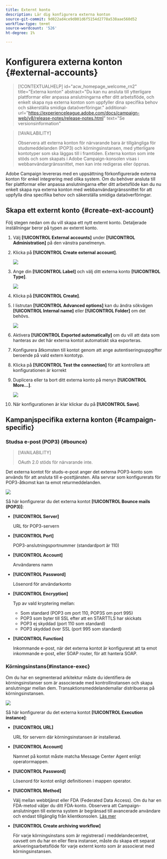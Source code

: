 ```yaml
---
title: Externt konto
description: Lär dig konfigurera externa konton
source-git-commit: 9d022ad4ce9d001d6f5154d2778a538aae560d52
workflow-type: tm+mt
source-wordcount: '526'
ht-degree: 1%

---
```


# Konfigurera externa konton {#external-accounts}


>[!CONTEXTUALHELP]
>id="acw_homepage_welcome_rn2"
>title="Externa konton"
>abstract="Du kan nu ansluta till ytterligare plattformar eller anpassa anslutningarna efter ditt arbetsflöde, och enkelt skapa nya externa konton som uppfyller dina specifika behov och säkerställa smidiga dataöverföringar."
>additional-url="https://experienceleague.adobe.com/docs/campaign-web/v8/release-notes/release-notes.html" text="Se versionsinformation"


>[!AVAILABILITY]
>
> Observera att externa konton för närvarande bara är tillgängliga för studsmeddelanden (POP3) och körningsinstansen, med ytterligare kontotyper som ska läggas till i framtiden.
> Externa konton som inte stöds och som skapats i Adobe Campaign-konsolen visas i webbanvändargränssnittet, men kan inte redigeras eller öppnas.

Adobe Campaign levereras med en uppsättning förkonfigurerade externa konton för enkel integrering med olika system. Om du behöver ansluta till fler plattformar eller anpassa anslutningarna efter ditt arbetsflöde kan du nu enkelt skapa nya externa konton med webbanvändargränssnittet för att uppfylla dina specifika behov och säkerställa smidiga dataöverföringar.

## Skapa ett externt konto {#create-ext-account}

Följ stegen nedan om du vill skapa ett nytt externt konto. Detaljerade inställningar beror på typen av externt konto.

1. Välj **[!UICONTROL External accounts]** under **[!UICONTROL Administration]** på den vänstra panelmenyn.

1. Klicka på **[!UICONTROL Create external account]**.

   ![](assets/external_account_create_1.png)

1. Ange din **[!UICONTROL Label]** och välj ditt externa konto **[!UICONTROL Type]**.

   ![](assets/external_account_create_2.png)

1. Klicka på **[!UICONTROL Create]**.

1. I listrutan **[!UICONTROL Advanced options]** kan du ändra sökvägen **[!UICONTROL Internal name]** eller **[!UICONTROL Folder]** om det behövs.

   ![](assets/external_account_create_3.png)

1. Aktivera **[!UICONTROL Exported automatically]** om du vill att data som hanteras av det här externa kontot automatiskt ska exporteras.

1. Konfigurera åtkomsten till kontot genom att ange autentiseringsuppgifter beroende på vald extern kontotyp.

1. Klicka på **[!UICONTROL Test the connection]** för att kontrollera att konfigurationen är korrekt

1. Duplicera eller ta bort ditt externa konto på menyn **[!UICONTROL More...]**.

   ![](assets/external_account_create_4.png)

1. När konfigurationen är klar klickar du på **[!UICONTROL Save]**.

## Kampanjspecifika externa konton {#campaign-specific}

### Studsa e-post (POP3) {#bounce}

>[!AVAILABILITY]
>
> OAuth 2.0 stöds för närvarande inte.

Det externa kontot för studs-e-post anger det externa POP3-konto som används för att ansluta till e-posttjänsten. Alla servrar som konfigurerats för POP3-åtkomst kan ta emot returmeddelanden.

![](assets/external_account_bounce.png)

Så här konfigurerar du det externa kontot **[!UICONTROL Bounce mails (POP3)]**:

* **[!UICONTROL Server]**

  URL för POP3-servern

* **[!UICONTROL Port]**

  POP3-anslutningsportnummer (standardport är 110)

* **[!UICONTROL Account]**

  Användarens namn

* **[!UICONTROL Password]**

  Lösenord för användarkonto

* **[!UICONTROL Encryption]**

  Typ av vald kryptering mellan:

   * Som standard (POP3 om port 110, POP3S om port 995)
   * POP3 som byter till SSL efter att en STARTTLS har skickats
   * POP3 ej skyddad (port 110 som standard)
   * POP3 skyddad över SSL (port 995 som standard)

* **[!UICONTROL Function]**

  Inkommande e-post, när det externa kontot är konfigurerat att ta emot inkommande e-post, eller SOAP router, för att hantera SOAP.

### Körningsinstans{#instance-exec}

Om du har en segmenterad arkitektur måste du identifiera de körningsinstanser som är associerade med kontrollinstansen och skapa anslutningar mellan dem. Transaktionsmeddelandemallar distribueras på körningsinstansen.

![](assets/external_account_exec.png)

Så här konfigurerar du det externa kontot **[!UICONTROL Execution instance]**:

* **[!UICONTROL URL]**

  URL för servern där körningsinstansen är installerad.

* **[!UICONTROL Account]**

  Namnet på kontot måste matcha Message Center Agent enligt operatormappen.

* **[!UICONTROL Password]**

  Lösenord för kontot enligt definitionen i mappen operator.

* **[!UICONTROL Method]**

  Välj mellan webbtjänst eller FDA (Federated Data Access).
Om du har en FDA-metod väljer du ditt FDA-konto. Observera att Campaign-anslutningen till externa system är begränsad till avancerade användare och endast tillgänglig från klientkonsolen. [Läs mer](https://experienceleague.adobe.com/en/docs/campaign/campaign-v8/connect/fda#_blank)

* **[!UICONTROL Create archiving workflow]**

  För varje körningsinstans som är registrerad i meddelandecentret, oavsett om du har en eller flera instanser, måste du skapa ett separat arkiveringsarbetsflöde för varje externt konto som är associerat med körningsinstansen.
